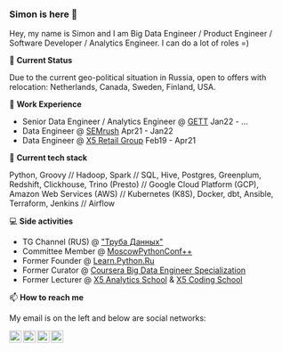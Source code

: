 ### Simon is here 👋

Hey, my name is Simon and I am Big Data Engineer / Product Engineer / Software Developer / Analytics Engineer. I can do a lot of roles =)

🚦 **Current Status**

Due to the current geo-political situation in Russia, open to offers with relocation: Netherlands, Canada, Sweden, Finland, USA.

🏢 **Work Experience** 

  - Senior Data Engineer / Analytics Engineer @ [GETT](https://gett.com/) Jan22 - ... 
  - Data Engineer @ [SEMrush](https://semrush.com/) Apr21 - Jan22
  - Data Engineer @ [X5 Retail Group](https://www.x5.ru/ru) Feb19 - Apr21

🌱 **Current tech stack** 

Python, Groovy // Hadoop, Spark // SQL, Hive, Postgres, Greenplum, Redshift, Clickhouse, Trino (Presto) // Google Cloud Platform (GCP), Amazon Web Services (AWS) // Kubernetes (K8S), Docker, dbt, Ansible, Terraform, Jenkins // Airflow

💻 **Side activities** 

  - TG Channel (RUS) @ ["Труба Данных"](https://t.me/ohmydataengineer)
  - Committee Member @ [MoscowPythonConf++](https://conf.python.ru/)
  - Former Founder @ [Learn.Python.Ru](learn.python.ru)
  - Former Curator @ [Coursera Big Data Engineer Specialization](https://bigdatateam.org/big-data-engineering)
  - Former Lecturer @ [X5 Analytics School](http://x5-academy.ru/) & [X5 Coding School](https://x5-frontend-academy.ru/)


📫 **How to reach me**

My email is on the left and below are social networks:

[<img align="left" alt="Facebook" width="22px" src="https://cdn.jsdelivr.net/npm/simple-icons@v3/icons/facebook.svg" />](https://www.facebook.com/osipov.simon) [<img align="left" alt="Twitter" width="22px" src="https://cdn.jsdelivr.net/npm/simple-icons@v3/icons/twitter.svg" />](https://twitter.com/OsipovSimon) [<img align="left" alt="Telegram" width="22px" src="https://cdn.jsdelivr.net/npm/simple-icons@v3/icons/telegram.svg" />](http://t.me/SimonOsipov) [<img align="left" alt="LinkedIn" width="22px" src="https://cdn.jsdelivr.net/npm/simple-icons@v3/icons/linkedin.svg" />](https://www.linkedin.com/in/simon-osipov/)

